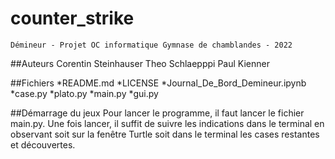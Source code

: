 # counter_strike
    Démineur - Projet OC informatique Gymnase de chamblandes - 2022

##Auteurs
Corentin Steinhauser
Theo Schlaepppi
Paul Kienner

##Fichiers
    *README.md
    *LICENSE
    *Journal_De_Bord_Demineur.ipynb
    *case.py
    *plato.py
    *main.py
    *gui.py

##Démarrage du jeux
Pour lancer le programme, il faut lancer le fichier main.py. Une fois lancer, il suffit de suivre les indications dans le terminal en observant soit sur la fenêtre Turtle soit dans le terminal les cases restantes et découvertes.